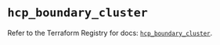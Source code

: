# `hcp_boundary_cluster`

Refer to the Terraform Registry for docs: [`hcp_boundary_cluster`](https://registry.terraform.io/providers/hashicorp/hcp/0.106.0/docs/resources/boundary_cluster).
